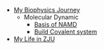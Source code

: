 - [My Biophysics Journey](/My-Biophysics-Journey/README.md)
  - Molecular Dynamic
      - [Basis of NAMD](/My-Biophysics-Journey/Molecular-Dynamic/NAMD_CDK7example.md)
      - [Build Covalent system](/My-Biophysics-Journey/Molecular-Dynamic/Parametering-new-residues.md)
- [My Life in ZJU](/README.md)

